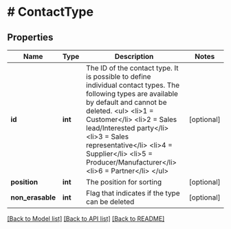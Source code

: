 # # ContactType

## Properties

Name | Type | Description | Notes
------------ | ------------- | ------------- | -------------
**id** | **int** | The ID of the contact type. It is possible to define individual contact types. The following types are available by default and cannot be deleted. &lt;ul&gt; &lt;li&gt;1 &#x3D; Customer&lt;/li&gt; &lt;li&gt;2 &#x3D; Sales lead/Interested party&lt;/li&gt; &lt;li&gt;3 &#x3D; Sales representative&lt;/li&gt; &lt;li&gt;4 &#x3D; Supplier&lt;/li&gt; &lt;li&gt;5 &#x3D; Producer/Manufacturer&lt;/li&gt; &lt;li&gt;6 &#x3D; Partner&lt;/li&gt; &lt;/ul&gt; | [optional]
**position** | **int** | The position for sorting | [optional]
**non_erasable** | **int** | Flag that indicates if the type can be deleted | [optional]

[[Back to Model list]](../../README.md#models) [[Back to API list]](../../README.md#endpoints) [[Back to README]](../../README.md)
